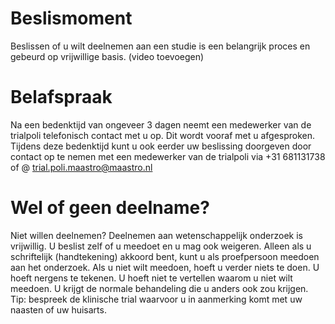 # Beslismoment

Beslissen of u wilt deelnemen aan een studie is een belangrijk proces en gebeurd op vrijwillige basis. 
(video toevoegen)

# Belafspraak

Na een bedenktijd van ongeveer 3 dagen neemt een medewerker van de trialpoli telefonisch contact met u op. Dit wordt vooraf met u afgesproken. Tijdens deze bedenktijd kunt u ook eerder uw beslissing doorgeven door contact op te nemen met een medewerker van de trialpoli via  +31 681131738 of @ trial.poli.maastro@maastro.nl 

# Wel of geen deelname?

Niet willen deelnemen? Deelnemen aan wetenschappelijk onderzoek is vrijwillig. U beslist zelf of u meedoet en u mag ook weigeren. Alleen als u schriftelijk (handtekening) akkoord bent, kunt u als proefpersoon meedoen aan het onderzoek. Als u niet wilt meedoen, hoeft u verder niets te doen. U hoeft nergens te tekenen. U hoeft niet te vertellen waarom u niet wilt meedoen. U krijgt de normale behandeling die u anders ook zou krijgen.
Tip: bespreek de klinische trial waarvoor u in aanmerking komt met uw naasten of uw huisarts. 
